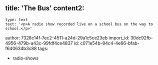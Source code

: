title: 'The Bus'
content2:
  -
    type: text
    text: '<p>A radio show recorded live on a school bus on the way to school.</p>'
author: 7328c14f-7ec2-4511-a24d-29a1c5ce23eb
import_id: 30dc92fb-4956-479b-a43c-99fdf4ce4837
id: c071e54b-84c4-4e66-bfab-f640634b3c88
tags:
  - radio-shows
